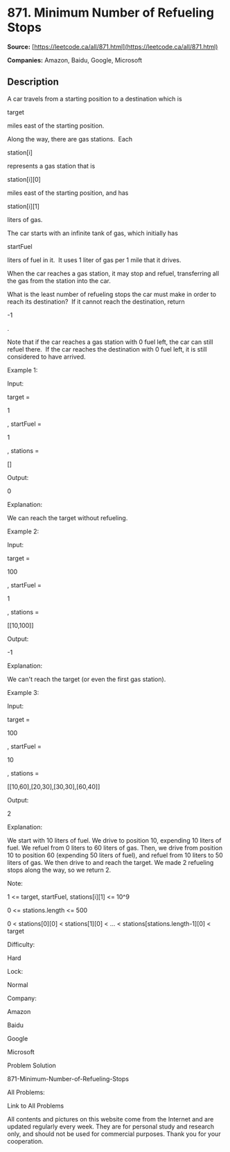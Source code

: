 # 871. Minimum Number of Refueling Stops

**Source:** [https://leetcode.ca/all/871.html](https://leetcode.ca/all/871.html)

**Companies:** Amazon, Baidu, Google, Microsoft

## Description

A car travels from a starting position to a destination which is

target

miles
        east of the starting position.

Along the way, there are gas stations.  Each

station[i]

represents a
        gas station that is

station[i][0]

miles east of the starting position, and has

station[i][1]

liters of gas.

The car starts with an infinite tank of gas, which initially has

startFuel

liters
        of fuel in it.  It uses 1 liter of gas per 1 mile that it drives.

When the car reaches a gas station, it may stop and refuel, transferring all the gas
        from the station into the car.

What is the least number of refueling stops the car must make in order to reach its
        destination?  If it cannot reach the destination, return

-1

.

Note that if the car reaches a gas station with 0 fuel left, the car can still refuel there. 
        If the car reaches the destination with 0 fuel left, it is still considered to have
        arrived.

Example 1:

Input:

target =

1

, startFuel =

1

, stations =

[]

Output:

0

Explanation:

We can reach the target without refueling.

Example 2:

Input:

target =

100

, startFuel =

1

, stations =

[[10,100]]

Output:

-1

Explanation:

We can't reach the target (or even the first gas station).

Example 3:

Input:

target =

100

, startFuel =

10

, stations =

[[10,60],[20,30],[30,30],[60,40]]

Output:

2

Explanation:

We start with 10 liters of fuel.
We drive to position 10, expending 10 liters of fuel.  We refuel from 0 liters to 60 liters of gas.
Then, we drive from position 10 to position 60 (expending 50 liters of fuel),
and refuel from 10 liters to 50 liters of gas.  We then drive to and reach the target.
We made 2 refueling stops along the way, so we return 2.

Note:

1 <= target, startFuel, stations[i][1] <= 10^9

0 <= stations.length <= 500

0 < stations[0][0] < stations[1][0] < ... <
                        stations[stations.length-1][0] < target

Difficulty:

Hard

Lock:

Normal

Company:

Amazon

Baidu

Google

Microsoft

Problem Solution

871-Minimum-Number-of-Refueling-Stops

All Problems:

Link to All Problems

All contents and pictures on this website come from the Internet and are updated regularly every week. They are for personal study and research only, and should not be used for commercial purposes. Thank you for your cooperation.

